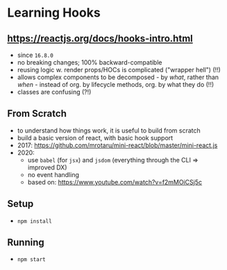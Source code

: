# Learning Hooks

## https://reactjs.org/docs/hooks-intro.html
- since `16.8.0`
- no breaking changes; 100% backward-compatible
- reusing logic w. render props/HOCs is complicated ("wrapper hell") (!!)
- allows complex components to be decomposed - by _what_, rather than _when_ - instead of org. by lifecycle methods, org. by what they do (!!)
- classes are confusing (?!)

## From Scratch
- to understand how things work, it is useful to build from scratch
- build a basic version of react, with basic hook support
- 2017: https://github.com/mrotaru/mini-react/blob/master/mini-react.js
- 2020:
  - use `babel` (for `jsx`) and `jsdom` (everything through the CLI => improved DX)
  - no event handling
  - based on: https://www.youtube.com/watch?v=f2mMOiCSj5c

## Setup
- `npm install`

## Running
- `npm start`